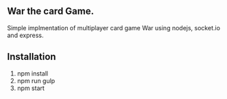 ## War the card Game.

Simple implmentation of multiplayer card game War using nodejs, socket.io and express.

## Installation

1. npm install
2. npm run gulp 
3. npm start
